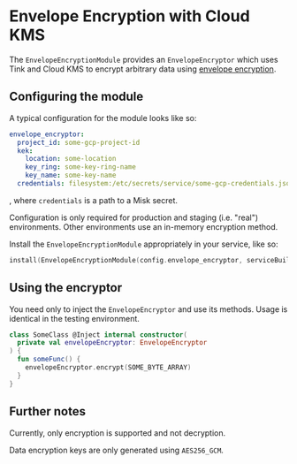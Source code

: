 # Envelope Encryption with Cloud KMS

The `EnvelopeEncryptionModule` provides an `EnvelopeEncryptor` which uses Tink and Cloud KMS to
encrypt arbitrary data using [envelope encryption](https://cloud.google.com/kms/docs/envelope-encryption).

## Configuring the module
A typical configuration for the module looks like so:
```yaml
envelope_encryptor:
  project_id: some-gcp-project-id
  kek:
    location: some-location
    key_ring: some-key-ring-name
    key_name: some-key-name
  credentials: filesystem:/etc/secrets/service/some-gcp-credentials.json 
```
, where `credentials` is a path to a Misk secret.

Configuration is only required for production and staging (i.e. "real") environments.
Other environments use an in-memory encryption method.

Install the `EnvelopeEncryptionModule` appropriately in your service, like so:
```kotlin
install(EnvelopeEncryptionModule(config.envelope_encryptor, serviceBuilder.deployment))
```

## Using the encryptor
You need only to inject the `EnvelopeEncryptor` and use its methods.
Usage is identical in the testing environment.
```kotlin
class SomeClass @Inject internal constructor(
  private val envelopeEncryptor: EnvelopeEncryptor
) {
  fun someFunc() {
    envelopeEncryptor.encrypt(SOME_BYTE_ARRAY)
  }
}
```

## Further notes
Currently, only encryption is supported and not decryption.

Data encryption keys are only generated using `AES256_GCM`.